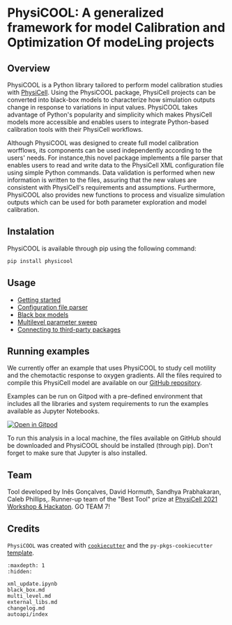 # PhysiCOOL: A generalized framework for model Calibration and Optimization Of modeLing projects

## Overview

PhysiCOOL is a Python library tailored to perform model calibration studies with [PhysiCell](https://github.com/MathCancer/PhysiCell). Using the PhysiCOOL package, PhysiCell projects can be converted into black-box models to characterize how simulation outputs change in response to variations in input values. PhysiCOOL takes advantage of Python's popularity and simplicity which makes PhysiCell models more accessible and enables users to integrate Python-based calibration tools with their PhysiCell workflows.

Although PhysiCOOL was designed to create full model calibration worfflows, its components can be used independently according to the users' needs. For instance,this novel package implements a file parser that enables users to read and write data to the PhysiCell XML configuration file using simple Python commands. Data validation is performed when new information is written to the files, assuring that the new values are consistent with PhysiCell's requirements and assumptions. Furthermore, PhysiCOOL also provides new functions to process and visualize simulation outputs which can be used for both parameter exploration and model calibration.

## Instalation

PhysiCOOL is available through pip using the following command:

```sh
pip install physicool
```

## Usage

- [Getting started](getting_started.md)
- [Configuration file parser](xml_update.ipynb)
- [Black box models](black_box.md)
- [Multilevel parameter sweep](multi_level.md)
- [Connecting to third-party packages](external_libs.md)

## Running examples

We currently offer an example that uses PhysiCOOL to study cell motility and the chemotactic response to oxygen gradients. All the files required to compile this PhysiCell model are available on our [GitHub repository](https://github.com/IGGoncalves/PhysiCOOL/tree/main/examples/motility). 

Examples can be run on Gitpod with a pre-defined environment that includes all the libraries and system requirements to run the examples available as Jupyter Notebooks.

[![Open in Gitpod](https://gitpod.io/button/open-in-gitpod.svg)](https://gitpod.io/##https://github.com/IGGoncalves/PhysiCOOL)

To run this analysis in a local machine, the files available on GitHub should be downloaded and PhysiCOOL should be installed (through pip). Don't forget to make sure that Jupyter is also installed.

## Team

Tool developed by Inês Gonçalves, David Hormuth, Sandhya Prabhakaran, Caleb Phillips,. Runner-up team of the "Best Tool" prize at [PhysiCell 2021 Workshop & Hackaton](http://physicell.org/ws2021/#apply). GO TEAM 7!

## Credits

`PhysiCOOL` was created with [`cookiecutter`](https://cookiecutter.readthedocs.io/en/latest/) and the `py-pkgs-cookiecutter` [template](https://github.com/py-pkgs/py-pkgs-cookiecutter).


```{toctree}
:maxdepth: 1
:hidden:

xml_update.ipynb
black_box.md
multi_level.md
external_libs.md
changelog.md
autoapi/index
```
